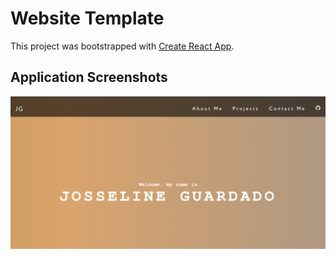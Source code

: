 # Website Template

This project was bootstrapped with [Create React App](https://github.com/facebook/create-react-app).

## Application Screenshots

![](./src/Components/My%20Portfolio%20img1.PNG)

